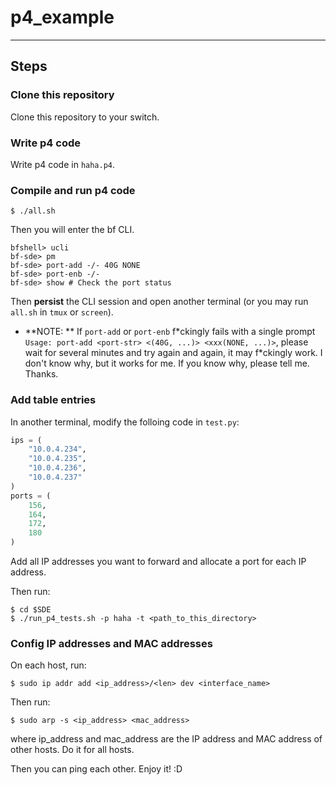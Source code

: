 # p4_example

---

## Steps

### Clone this repository

Clone this repository to your switch.

### Write p4 code

Write p4 code in `haha.p4`.

### Compile and run p4 code

```shell
$ ./all.sh
```

Then you will enter the bf CLI.

```shell
bfshell> ucli
bf-sde> pm
bf-sde> port-add -/- 40G NONE
bf-sde> port-enb -/-
bf-sde> show # Check the port status
```

Then **persist** the CLI session and open another terminal (or you may run `all.sh` in `tmux` or `screen`).

+ **NOTE: ** If `port-add` or `port-enb` f\*ckingly fails with a single prompt `Usage: port-add <port-str> <(40G, ...)> <xxx(NONE, ...)>`, please wait for several minutes and try again and again, it may f\*ckingly work. I don't know why, but it works for me. If you know why, please tell me. Thanks.

### Add table entries

In another terminal, modify the folloing code in `test.py`:

```python
ips = (
    "10.0.4.234",
    "10.0.4.235",
    "10.0.4.236",
    "10.0.4.237"
)
ports = (
    156,
    164,
    172,
    180
)
```

Add all IP addresses you want to forward and allocate a port for each IP address.

Then run:

```shell
$ cd $SDE
$ ./run_p4_tests.sh -p haha -t <path_to_this_directory>
```

### Config IP addresses and MAC addresses

On each host, run:

```shell
$ sudo ip addr add <ip_address>/<len> dev <interface_name>
```

Then run:

```shell
$ sudo arp -s <ip_address> <mac_address>
```

where ip_address and mac_address are the IP address and MAC address of other hosts. Do it for all hosts.

Then you can ping each other. Enjoy it! :D
